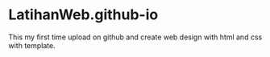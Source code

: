 # LatihanWeb.github-io

This my first time upload on github and create web design with html and css with template.
